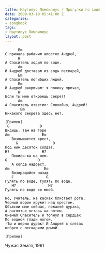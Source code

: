 ```yaml
---
title: Наутилус Помпилиус / Прогулки по воде
date: 2008-03-18 05:41:00 Z
categories:
- songbook
tags:
- Наутилус Помпилиус
layout: post
---
```


	      Em
	С причала рыбачил апостол Андрей,
	      H
	А Спаситель ходил по воде.
	      Am
	И Андрей доставал из воды пескарей,
	      Em
	А Спаситель погибших людей.
	      Em
	И Андрей закричал: я покину причал,
	      H
	Если ты мне откроешь секрет!
	      Am
	А Спаситель ответил: Спокойно, Андрей!
	       Em
	Никакого секрета здесь нет.
	
	[Припев]
	 G              D
	Видишь, там на горе
	Am               Em
	   Возвышается крест,
	     G                D
	Под ним десяток солдат,
	H7               H7
	   Повиси-ка на нем.
	G              D
	   А когда надоест,
	Am                Em
	   Возвращайся назад
	   C               G
	Гулять по воде, гулять по воде,
	   H7               H7
	Гулять по воде со мной.
	
	Но, Учитель, на касках блистают рога,
	Черный ворон кружит над крестом.
	Объясни мне сейчас, пожалей дурака,
	А распятье оставь на потом.
	Онемел Спаситель и топнул в сердцах
	По водной глади ногой.
	-Ты и верно дурак! И Андрей в слезах
	побрел с пескарями домой.
	
	[Припев]

Чужая Земля, 1991



